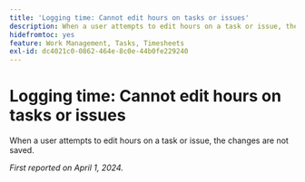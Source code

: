 ```yaml
---
title: 'Logging time: Cannot edit hours on tasks or issues'
description: When a user attempts to edit hours on a task or issue, the changes are not saved.
hidefromtoc: yes
feature: Work Management, Tasks, Timesheets
exl-id: dc4021c0-0862-464e-8c0e-44b0fe229240
---
```

# Logging time: Cannot edit hours on tasks or issues

When a user attempts to edit hours on a task or issue, the changes are not saved.

_First reported on April 1, 2024._
